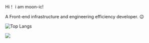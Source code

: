 Hi！ i am moon-ic!

A Front-end infrastructure and engineering efficiency developer. 😉

![Top Langs](https://github-readme-stats.vercel.app/api/top-langs/?username=moon-ic&layout=compact&theme=tokyonight)

![](https://github-readme-stats.vercel.app/api?username=moon-ic&show_icons=true&theme=transparent)


<!--
**moon-ic/moon-ic** is a ✨ _special_ ✨ repository because its `README.md` (this file) appears on your GitHub profile.

Here are some ideas to get you started:

- 🔭 I’m currently working on ...
- 🌱 I’m currently learning ...
- 👯 I’m looking to collaborate on ...
- 🤔 I’m looking for help with ...
- 💬 Ask me about ...
- 📫 How to reach me: ...
- 😄 Pronouns: ...
- ⚡ Fun fact: ...
-->
